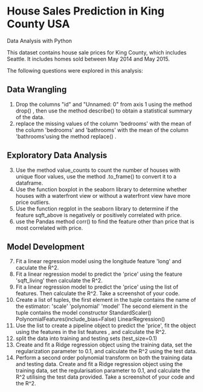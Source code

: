 # House Sales Prediction in King County USA
Data Analysis with Python

This dataset contains house sale prices for King County, which includes Seattle. It includes homes sold between May 2014 and May 2015.

The following questions were explored in this analysis:

## Data Wrangling 

1. Drop the columns "id" and "Unnamed: 0" from axis 1 using the method
drop() , then use the method describe() to obtain a statistical summary of
the data.
2. replace the missing values of the column 'bedrooms' with the mean
of the column 'bedrooms' and 'bathrooms' with the
mean of the column 'bathrooms'using the method replace() .

## Exploratory Data Analysis
3. Use the method value_counts to count the number of houses with unique
floor values, use the method .to_frame() to convert it to a dataframe.
4. Use the function boxplot in the seaborn library to determine whether houses
with a waterfront view or without a waterfront view have more price outliers.
5. Use the function regplot in the seaborn library to determine if the feature
sqft_above is negatively or positively correlated with price.
6. use the Pandas method corr() to find the feature other than price
that is most correlated with price.

## Model Development
7. Fit a linear regression model using the longitude feature 'long' and
caculate the R^2.
8. Fit a linear regression model to predict the 'price' using the feature
'sqft_living' then calculate the R^2.
9. Fit a linear regression model to predict the 'price' using the list of features. Then calculate the R^2. Take a screenshot of your code.
10. Create a list of tuples, the first element in the tuple contains the name of the estimator:
      'scale'
      'polynomial'
      'model'
      The second element in the tuple contains the model constructor
      StandardScaler()
      PolynomialFeatures(include_bias=False)
      LinearRegression()
11. Use the list to create a pipeline object to predict the 'price', fit the object using
the features in the list features , and calculate the R^2.
12. split the data into training and testing sets (test_size=0.1)
13. Create and fit a Ridge regression object using the training data, set the
regularization parameter to 0.1, and calculate the R^2 using the test data.
14. Perform a second order polynomial transform on both the training data and
testing data. Create and fit a Ridge regression object using the training data, set
the regularisation parameter to 0.1, and calculate the R^2 utilising the test data
provided. Take a screenshot of your code and the R^2.
